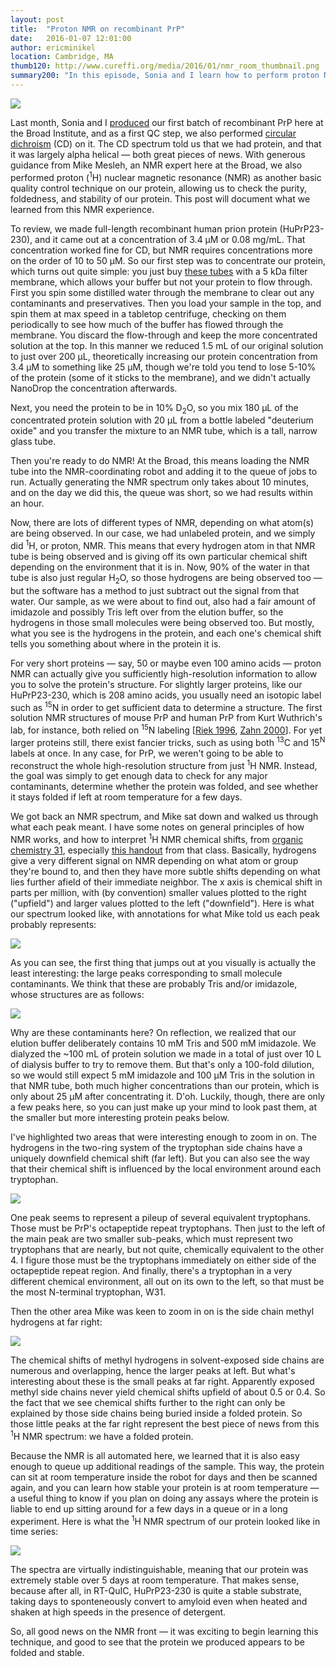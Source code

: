 ```yaml
---
layout: post
title:  "Proton NMR on recombinant PrP"
date:   2016-01-07 12:01:00
author: ericminikel
location: Cambridge, MA
thumb120: http://www.cureffi.org/media/2016/01/nmr_room_thumbnail.png
summary200: "In this episode, Sonia and I learn how to perform proton NMR as a quality control check on our recombinant prion protein."
---
```


![](/media/2016/01/nmr_room.png)

Last month, Sonia and I [produced](/2015/12/22/our-first-recombinant-prp-prep-at-broad/) our first batch of recombinant PrP here at the Broad Institute, and as a first QC step, we also performed [circular dichroism](/2015/12/26/circular-dichroism-on-recombinant-prp/) (CD) on it. The CD spectrum told us that we had protein, and that it was largely alpha helical &mdash; both great pieces of news. With generous guidance from Mike Mesleh, an NMR expert here at the Broad, we also performed proton (<sup>1</sup>H) nuclear magnetic resonance (NMR) as another basic quality control technique on our protein, allowing us to check the purity, foldedness, and stability of our protein. This post will document what we learned from this NMR experience.

To review, we made full-length recombinant human prion protein (HuPrP23-230), and it came out at a concentration of 3.4 &mu;M or 0.08 mg/mL. That concentration worked fine for CD, but NMR requires concentrations more on the order of 10 to 50 &mu;M. So our first step was to concentrate our protein, which turns out quite simple: you just buy [these tubes](http://www.sigmaaldrich.com/labware/labware-products.html?TablePage=102217592) with a 5 kDa filter membrane, which allows your buffer but not your protein to flow through. First you spin some distilled water through the membrane to clear out any contaminants and preservatives. Then you load your sample in the top, and spin them at max speed in a tabletop centrifuge, checking on them periodically to see how much of the buffer has flowed through the membrane. You discard the flow-through and keep the more concentrated solution at the top. In this manner we reduced 1.5 mL of our original solution to just over 200 &mu;L, theoretically increasing our protein concentration from 3.4 &mu;M to something like 25 &mu;M, though we're told you tend to lose 5-10% of the protein (some of it sticks to the membrane), and we didn't actually NanoDrop the concentration afterwards.

Next, you need the protein to be in 10% D<sub>2</sub>O, so you mix 180 &mu;L of the concentrated protein solution with 20 &mu;L from a bottle labeled "deuterium oxide" and you transfer the mixture to an NMR tube, which is a tall, narrow glass tube.

Then you're ready to do NMR! At the Broad, this means loading the NMR tube into the NMR-coordinating robot and adding it to the queue of jobs to run. Actually generating the NMR spectrum only takes about 10 minutes, and on the day we did this, the queue was short, so we had results within an hour.

Now, there are lots of different types of NMR, depending on what atom(s) are being observed. In our case, we had unlabeled protein, and we simply did <sup>1</sup>H, or proton, NMR. This means that every hydrogen atom in that NMR tube is being observed and is giving off its own particular chemical shift depending on the environment that it is in. Now, 90% of the water in that tube is also just regular H<sub>2</sub>O, so those hydrogens are being observed too &mdash; but the software has a method to just subtract out the signal from that water. Our sample, as we were about to find out, also had a fair amount of imidazole and possibly Tris left over from the elution buffer, so the hydrogens in those small molecules were being observed too. But mostly, what you see is the hydrogens in the protein, and each one's chemical shift tells you something about where in the protein it is.

For very short proteins &mdash; say, 50 or maybe even 100 amino acids &mdash; proton NMR can actually give you sufficiently high-resolution information to allow you to solve the protein's structure. For slightly larger proteins, like our HuPrP23-230, which is 208 amino acids, you usually need an isotopic label such as <sup>15</sup>N in order to get sufficient data to determine a structure. The first solution NMR structures of mouse PrP and human PrP from Kurt Wuthrich's lab, for instance, both relied on <sup>15</sup>N labeling [[Riek 1996], [Zahn 2000]]. For yet larger proteins still, there exist fancier tricks, such as using both <sup>13</sup>C and 15<sup>N</sup> labels at once. In any case, for PrP, we weren't going to be able to reconstruct the whole high-resolution structure from just <sup>1</sup>H NMR. Instead, the goal was simply to get enough data to check for any major contaminants, determine whether the protein was folded, and see whether it stays folded if left at room temperature for a few days.

We got back an NMR spectrum, and Mike sat down and walked us through what each peak meant. I have some notes on general principles of how NMR works, and how to interpret <sup>1</sup>H NMR chemical shifts, from [organic chemistry 31](/2015/04/24/organic-chemistry-31/), especially [this handout](/media/2015/04/chem-20-lecture-31-handout.pdf) from that class. Basically, hydrogens give a very different signal on NMR depending on what atom or group they're bound to, and then they have more subtle shifts depending on what lies further afield of their immediate neighbor. The x axis is chemical shift in parts per million, with (by convention) smaller values plotted to the right ("upfield") and larger values plotted to the left ("downfield"). Here is what our spectrum looked like, with annotations for what Mike told us each peak probably represents:

![](/media/2016/01/huprp23-230-1h-nmr-overall.png)

As you can see, the first thing that jumps out at you visually is actually the least interesting: the large peaks corresponding to small molecule contaminants. We think that these are probably Tris and/or imidazole, whose structures are as follows:

![](/media/2016/01/tris-imidazole.png)

Why are these contaminants here? On reflection, we realized that our elution buffer deliberately contains 10 mM Tris and 500 mM imidazole. We dialyzed the ~100 mL of protein solution we made in a total of just over 10 L of dialysis buffer to try to remove them. But that's only a 100-fold dilution, so we would still expect 5 mM imidazole and 100 &mu;M Tris in the solution in that NMR tube, both much higher concentrations than our protein, which is only about 25 &mu;M after concentrating it. D'oh. Luckily, though, there are only a few peaks here, so you can just make up your mind to look past them, at the smaller but more interesting protein peaks below.

I've highlighted two areas that were interesting enough to zoom in on. The hydrogens in the two-ring system of the tryptophan side chains have a uniquely downfield chemical shift (far left). But you can also see the way that their chemical shift is influenced by the local environment around each tryptophan.

![](/media/2016/01/huprp23-230-1h-nmr-zoom1.png)

One peak seems to represent a pileup of several equivalent tryptophans. Those must be PrP's octapeptide repeat tryptophans. Then just to the left of the main peak are two smaller sub-peaks, which must represent two tryptophans that are nearly, but not quite, chemically equivalent to the other 4. I figure those must be the tryptophans immediately on either side of the octapeptide repeat region. And finally, there's a tryptophan in a very different chemical environment, all out on its own to the left, so that must be the most N-terminal tryptophan, W31.

Then the other area Mike was keen to zoom in on is the side chain methyl hydrogens at far right:

![](/media/2016/01/huprp23-230-1h-nmr-zoom2.png)

The chemical shifts of methyl hydrogens in solvent-exposed side chains are numerous and overlapping, hence the larger peaks at left. But what's interesting about these is the small peaks at far right. Apparently exposed methyl side chains never yield chemical shifts upfield of about 0.5 or 0.4. So the fact that we see chemical shifts further to the right can only be explained by those side chains being buried inside a folded protein. So those little peaks at the far right represent the best piece of news from this <sup>1</sup>H NMR spectrum: we have a folded protein.

Because the NMR is all automated here, we learned that it is also easy enough to queue up additional readings of the sample. This way, the protein can sit at room temperature inside the robot for days and then be scanned again, and you can learn how stable your protein is at room temperature &mdash; a useful thing to know if you plan on doing any assays where the protein is liable to end up sitting around for a few days in a queue or in a long experiment. Here is what the <sup>1</sup>H NMR spectrum of our protein looked like in time series:

![](/media/2016/01/huprp23-230-1h-nmr-time-series.png)

The spectra are virtually indistinguishable, meaning that our protein was extremely stable over 5 days at room temperature. That makes sense, because after all, in RT-QuIC, HuPrP23-230 is quite a stable substrate, taking days to sponteneously convert to amyloid even when heated and shaken at high speeds in the presence of detergent.

So, all good news on the NMR front &mdash; it was exciting to begin learning this technique, and good to see that the protein we produced appears to be folded and stable.


[Riek 1996]: http://www.ncbi.nlm.nih.gov/pubmed/8700211 "Riek R, Hornemann S, Wider G, Billeter M, Glockshuber R, Wüthrich K. NMR structure of the mouse prion protein domain PrP(121-231). Nature. 1996 Jul 11;382(6587):180-2. PubMed PMID: 8700211."

[Zahn 2000]: http://www.ncbi.nlm.nih.gov/pubmed/10618385 "Zahn R, Liu A, Lührs T, Riek R, von Schroetter C, López García F, Billeter M,  Calzolai L, Wider G, Wüthrich K. NMR solution structure of the human prion protein. Proc Natl Acad Sci U S A. 2000 Jan 4;97(1):145-50. PubMed PMID: 10618385; PubMed Central PMCID: PMC26630."




